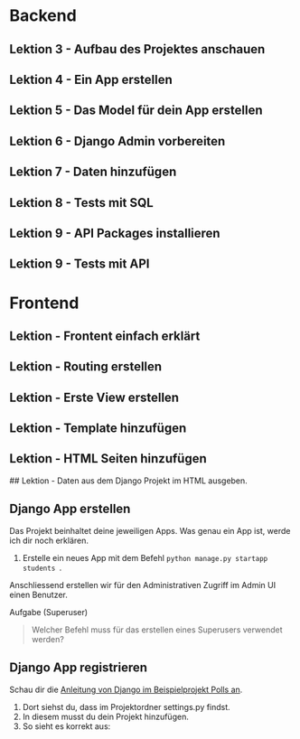 # Backend
## Lektion 3 - Aufbau des Projektes anschauen
## Lektion 4 - Ein App erstellen
## Lektion 5 - Das Model für dein App erstellen 
## Lektion 6 - Django Admin vorbereiten
## Lektion 7 - Daten hinzufügen
## Lektion 8 - Tests mit SQL
## Lektion 9 - API Packages installieren
## Lektion 9 - Tests mit API 


# Frontend 
## Lektion - Frontent einfach erklärt
## Lektion - Routing erstellen
## Lektion - Erste View erstellen
## Lektion - Template hinzufügen
## Lektion - HTML Seiten hinzufügen
## Lektion - Daten aus dem Django Projekt im HTML ausgeben.

## Django App erstellen
Das Projekt beinhaltet deine jeweiligen Apps. Was genau ein App ist, werde ich dir noch erklären. 

1. Erstelle ein neues App mit dem Befehl ```python manage.py startapp students ```. 

Anschliessend erstellen wir für den Administrativen Zugriff im Admin UI einen Benutzer. 

Aufgabe (Superuser)
> Welcher Befehl muss für das erstellen eines Superusers verwendet werden?

## Django App registrieren
Schau dir die [Anleitung von Django im Beispielprojekt Polls an](https://docs.djangoproject.com/en/4.0/ref/applications/#configuring-applications). 

1. Dort siehst du, dass im Projektordner settings.py findst. 
2. In diesem musst du dein Projekt hinzufügen. 
3. So sieht es korrekt aus: 

<!-- TODO: Settings -->
<!-- TODO: Models -->
<!-- TODO: Admin -->
<!-- TODO: Views -->



